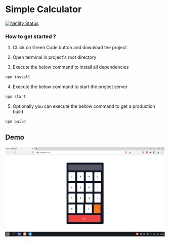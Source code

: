 # Simple Calculator

[![Netlify Status](https://api.netlify.com/api/v1/badges/ad967e2e-9e2c-4de6-9521-272353b3f23d/deploy-status)](https://app.netlify.com/sites/my-simple-calculator-application/deploys)

### How to get started ?

1. CLick on Green Code button and download the project

2. Open terminal in project's root directory

3. Execute the below command to install all dependencies
```bash
npm install 
```

4. Execute the below command to start the project server
```bash
npm start
```

5. Optionally you can execute the bellow command to get a production build 
```bash
npm build
```

## Demo

![](/public/img.png)
